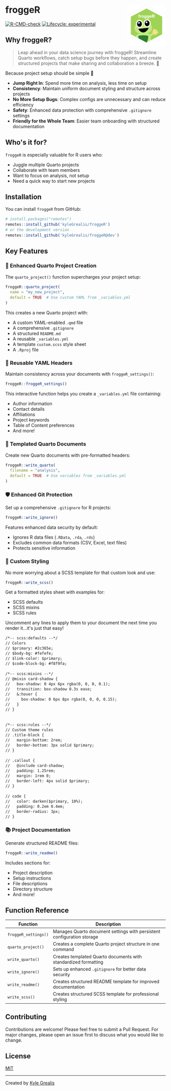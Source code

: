 
# froggeR <img src="man/figures/logo.png" align="right" height="130"  alt="" />



[![R-CMD-check](https://img.shields.io/badge/R--CMD--check-passing-brightgreen)](https://github.com/kyleGrealis/froggeR)
[![Lifecycle: experimental](https://img.shields.io/badge/lifecycle-experimental-orange.svg)](https://lifecycle.r-lib.org/articles/stages.html#experimental)

## Why froggeR?

> Leap ahead in your data science journey with froggeR! Streamline Quarto workflows, catch setup bugs before they happen, and create structured projects that make sharing and collaboration a breeze. 🐸

Because project setup should be simple 🐸

- **Jump Right In**: Spend more time on analysis, less time on setup
- **Consistency**: Maintain uniform document styling and structure across projects
- **No More Setup Bugs**: Complex configs are unnecessary and can reduce efficiency
- **Safety**: Enhanced data protection with comprehensive `.gitignore` settings
- **Friendly for the Whole Team**: Easier team onboarding with structured documentation

## Who's it for?

`froggeR` is especially valuable for R users who:

- Juggle multiple Quarto projects
- Collaborate with team members
- Want to focus on analysis, not setup
- Need a quick way to start new projects

## Installation

You can install `froggeR` from GitHub:

```r
# install.packages("remotes")
remotes::install_github('kyleGrealis/froggeR')
# or the development version
remotes::install_github('kyleGrealis/froggeR@dev')
```

## Key Features

### 🎯 Enhanced Quarto Project Creation

The `quarto_project()` function supercharges your project setup:

```r
froggeR::quarto_project(
  name = "my_new_project",
  default = TRUE  # Use custom YAML from _variables.yml
)
```

This creates a new Quarto project with:

- A custom YAML-enabled `.qmd` file
- A comprehensive `.gitignore`
- A structured `README.md`
- A reusable `_variables.yml`
- A template `custom.scss` style sheet
- A `.Rproj` file

### 🔄 Reusable YAML Headers

Maintain consistency across your documents with `froggeR_settings()`:

```r
froggeR::froggeR_settings()
```

This interactive function helps you create a `_variables.yml` file containing:

- Author information
- Contact details
- Affiliations
- Project keywords
- Table of Content preferences
- And more!

### 📝 Templated Quarto Documents

Create new Quarto documents with pre-formatted headers:

```r
froggeR::write_quarto(
  filename = "analysis",
  default = TRUE  # Use variables from _variables.yml
)
```

### 🛡️ Enhanced Git Protection

Set up a comprehensive `.gitignore` for R projects:

```r
froggeR::write_ignore()
```

Features enhanced data security by default:

- Ignores R data files (`.RData`, `.rda`, `.rds`)
- Excludes common data formats (CSV, Excel, text files)
- Protects sensitive information

### 🌟 Custom Styling

No more worrying about a SCSS template for that custom look and use:

```r
froggeR::write_scss()
```

Get a formatted styles sheet with examples for:

- SCSS defaults
- SCSS mixins
- SCSS rules

Uncomment any lines to apply them to your document the next time you render it...it's just that easy!

```
/*-- scss:defaults --*/
// Colors
// $primary: #2c365e;  
// $body-bg: #fefefe;
// $link-color: $primary;
// $code-block-bg: #f8f9fa;

/*-- scss:mixins --*/
// @mixin card-shadow {
//   box-shadow: 0 4px 6px rgba(0, 0, 0, 0.1);
//   transition: box-shadow 0.3s ease;
//   &:hover {
//     box-shadow: 0 6px 8px rgba(0, 0, 0, 0.15);
//   }
// }


/*-- scss:rules --*/
// Custom theme rules
// .title-block {
//   margin-bottom: 2rem;
//   border-bottom: 3px solid $primary;
// }

// .callout {
//   @include card-shadow;
//   padding: 1.25rem;
//   margin: 1rem 0;
//   border-left: 4px solid $primary;
// }

// code {
//   color: darken($primary, 10%);
//   padding: 0.2em 0.4em;
//   border-radius: 3px;
// }
```

### 📚 Project Documentation

Generate structured README files:

```r
froggeR::write_readme()
```

Includes sections for:

- Project description
- Setup instructions
- File descriptions
- Directory structure
- And more!

## Function Reference

| Function | Description |
|----------|-------------|
| `froggeR_settings()` | Manages Quarto document settings with persistent configuration storage |
| `quarto_project()` | Creates a complete Quarto project structure in one command |
| `write_quarto()` | Creates templated Quarto documents with standardized formatting |
| `write_ignore()` | Sets up enhanced `.gitignore` for better data security |
| `write_readme()` | Creates structured README template for improved documentation |
| `write_scss()` | Creates structured SCSS template for professional styling |

## Contributing

Contributions are welcome! Please feel free to submit a Pull Request. For major changes, please open an issue first to discuss what you would like to change.

## License

[MIT](https://choosealicense.com/licenses/mit/)

---
Created by [Kyle Grealis](https://github.com/kyleGrealis)
